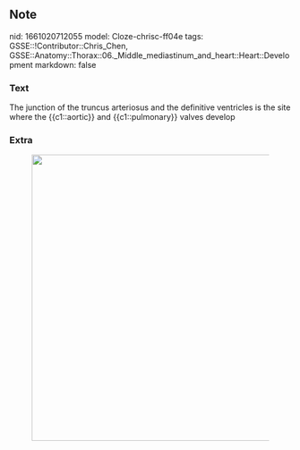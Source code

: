 ## Note
nid: 1661020712055
model: Cloze-chrisc-ff04e
tags: GSSE::!Contributor::Chris_Chen, GSSE::Anatomy::Thorax::06._Middle_mediastinum_and_heart::Heart::Development
markdown: false

### Text
<div class='toggle'>
  The junction of the truncus arteriosus and the definitive
  ventricles is the site where the {{c1::aortic}} and
  {{c1::pulmonary}} valves develop
</div>

### Extra
<figure id="ddb4049a-ba36-4c2f-8a5c-95bfd5c42068" class="image">
  <a href= 
  "Development%20a53d4c825df44f8fb462f3ca59f85760/Untitled%206.png">
  <img style="width:512px" src= 
  "9bdaa1edb57098a61b32263e0a67949ce4fd06e5.png"></a>
</figure>
